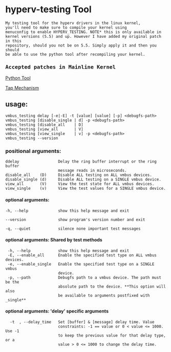 # hyperv-testing Tool

    My testing tool for the hyperv drivers in the linux kernel,
    you'll need to make sure to compile your kernel using
    menuconfig to enable HYPERV_TESTING. NOTE* this is only available in
    kernel versions (5.5) and up. However I have added my original patch in this
    repository, should you not be on 5.5. Simply apply it and then you should
    be able to use the python tool after recompiling your kernel.
<div> 
<h3 style="font-family: monospace;"> Accepted patches in Mainline Kernel </h3>
</div>
<div>
    <p> <a href ="https://git.kernel.org/pub/scm/linux/kernel/git/hyperv/linux.git/commit/?h=hyperv-next&id=c48d8b04893afe35fd6f5ccbf339493bba277d43
"> Python Tool </a></p>
    <p> <a href ="https://git.kernel.org/pub/scm/linux/kernel/git/hyperv/linux.git/commit/?h=hyperv-next&id=af9ca6f9bb16e446a44393a797d0ae74d356a5c7"> Tap Mechanism </a></p> 
</div>

<h2> usage:  </h2>

    vmbus_testing delay [-e|-E] -t [value] [value] [-p] <debugfs-path>
    vmbus_testing [disable_single | d] -p <debugfs-path>
    vmbus_testing [disable_all    | D]  
    vmbus_testing [view_all       | V]
    vmbus_testing [view_single    | v] -p <debugfs-path>
    vmbus_testing --version  
  
<h3> positional arguments: </h3>  
  
    ddelay                 Delay the ring buffer interrupt or the ring buffer
                           message reads in microseconds.
    disable_all    (D)     Disable ALL testing on ALL vmbus devices.
    disable_single (d)     Disable ALL testing on a SINGLE vmbus device.
    view_all       (V)     View the test state for ALL vmbus devices.
    view_single    (v)     View the test values for a SINGLE vmbus device. 
  
<h4> optional arguments: </h4>  
  
    -h, --help             show this help message and exit
  
    --version              show program's version number and exit  
  
    -q, --quiet            silence none important test messages

<h4> optional arguments: Shared by test methods </h4> 
  
     -h, --help            show this help message and exit
     -E, --enable_all      Enable the specified test type on ALL vmbus devices.
     -e, --enable_single   Enable the specified test type on a SINGLE vmbus
                           device.
     -p, --path            Debugfs path to a vmbus device. The path must be the
                           absolute path to the device. **This option will also
                           be available to arguments postfixed with _single**
                           
<h4> optional arguments: 'delay' specific arguments </h4> 
     
      -t  , --delay_time   Set [buffer] & [message] delay time. Value
                           constraints: -1 == value or 0 < value <= 1000. Use -1
                           to keep the previous value for that delay type, or a
                           value > 0 <= 1000 to change the delay time.

